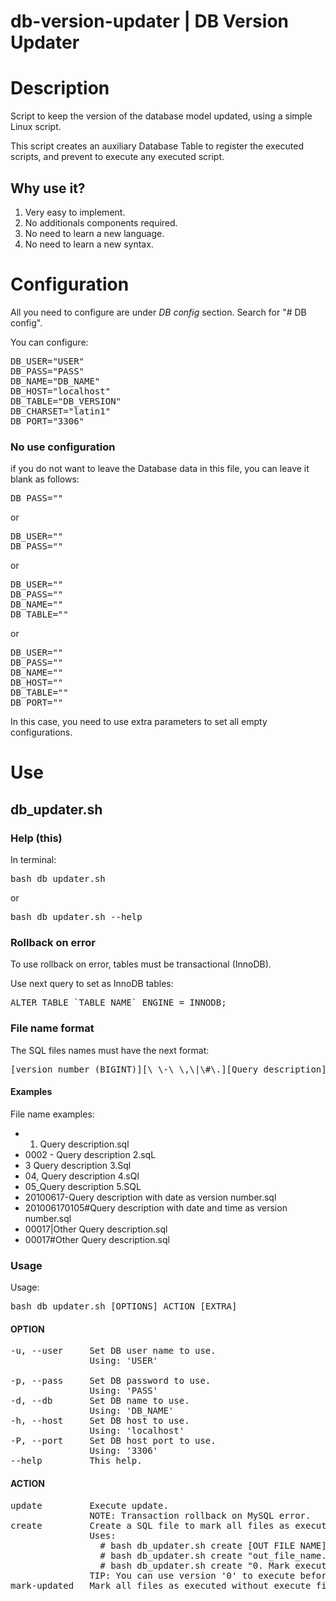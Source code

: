 db-version-updater | DB Version Updater
=======================================

# Description

Script to keep the version of the database model updated, using a simple Linux script.

This script creates an auxiliary Database Table to register the executed scripts, and prevent to execute any executed script.

## Why use it?

1. Very easy to implement.
2. No additionals components required.
3. No need to learn a new language.
4. No need to learn a new syntax.

# Configuration

All you need to configure are under _DB config_ section. Search for "# DB config".

You can configure:

<pre>
DB_USER="USER"
DB_PASS="PASS"
DB_NAME="DB_NAME"
DB_HOST="localhost"
DB_TABLE="DB_VERSION"
DB_CHARSET="latin1"
DB_PORT="3306"
</pre>

### No use configuration

if you do not want to leave the Database data in this file, you can leave it blank as follows:

<pre>
DB_PASS=""
</pre>

or

<pre>
DB_USER=""
DB_PASS=""
</pre>

or

<pre>
DB_USER=""
DB_PASS=""
DB_NAME=""
DB_TABLE=""
</pre>

or

<pre>
DB_USER=""
DB_PASS=""
DB_NAME=""
DB_HOST=""
DB_TABLE=""
DB_PORT=""
</pre>

In this case, you need to use extra parameters to set all empty configurations.

# Use


## db_updater.sh


### Help (this)

In terminal:

<pre>bash db_updater.sh</pre>

or

<pre>bash db_updater.sh --help</pre>


### Rollback on error

To use rollback on error, tables must be transactional (InnoDB).

Use next query to set as InnoDB tables:

<pre>ALTER TABLE `TABLE_NAME` ENGINE = INNODB;</pre>


### File name format

The SQL files names must have the next format:

<pre>[version number (BIGINT)][\ \-\_\,\|\#\.][Query description][.sql]</pre>


#### Examples
File name examples:
+ 0001. Query description.sql
+ 0002 - Query description 2.sqL
+ 3 Query description 3.Sql
+ 04, Query description 4.sQl
+ 05\_Query description 5.SQL
+ 20100617-Query description with date as version number.sql
+ 201006170105#Query description with date and time as version number.sql
+ 00017|Other Query description.sql
+ 00017#Other Query description.sql


### Usage

Usage:

<pre>bash db_updater.sh [OPTIONS] ACTION [EXTRA]</pre>


#### OPTION

<pre>
-u, --user     Set DB user name to use.
               Using: 'USER'

-p, --pass     Set DB password to use.
               Using: 'PASS'
-d, --db       Set DB name to use.
               Using: 'DB_NAME'
-h, --host     Set DB host to use.
               Using: 'localhost'
-P, --port     Set DB host port to use.
               Using: '3306'
--help         This help.
</pre>


#### ACTION

<pre>
update         Execute update.
               NOTE: Transaction rollback on MySQL error.
create         Create a SQL file to mark all files as executed.
               Uses:
                 # bash db_updater.sh create [OUT FILE NAME]
                 # bash db_updater.sh create "out_file_name.sql"
                 # bash db_updater.sh create "0. Mark executed to version X.sql"
               TIP: You can use version '0' to execute before others already executed files.
mark-updated   Mark all files as executed without execute files.
</pre>
